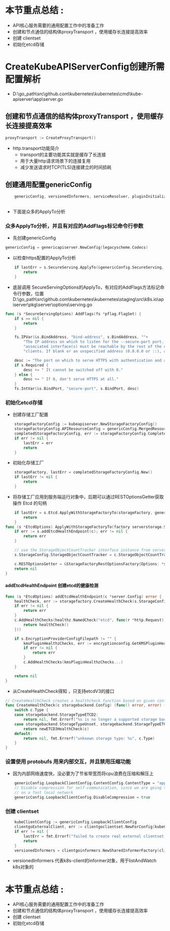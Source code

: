 # 本节重点总结 : 
- API核心服务需要的通用配置工作中的准备工作
- 创建和节点通信的结构体proxyTransport ，使用缓存长连接提高效率
- 创建 clientset
- 初始化etcd存储


# CreateKubeAPIServerConfig创建所需配置解析

- D:\go_path\src\github.com\kubernetes\kubernetes\cmd\kube-apiserver\app\server.go

##  创建和节点通信的结构体proxyTransport ，使用缓存长连接提高效率
```go
proxyTransport := CreateProxyTransport()
```
- http.transport功能简介
    - transport的主要功能其实就是缓存了长连接
    - 用于大量http请求场景下的连接复用
    - 减少发送请求时TCP(TLS)连接建立的时间损耗

## 创建通用配置genericConfig

```go
	genericConfig, versionedInformers, serviceResolver, pluginInitializers, admissionPostStartHook, storageFactory, err := buildGenericConfig(s.ServerRunOptions, proxyTransport)
	
```
- 下面是众多的ApplyTo分析
### 众多ApplyTo分析，并且有对应的AddFlags标记命令行参数
- 先创建genericConfig
```go
genericConfig = genericapiserver.NewConfig(legacyscheme.Codecs)
```
- 以检查https配置的ApplyTo分析
```go
	if lastErr = s.SecureServing.ApplyTo(&genericConfig.SecureServing, &genericConfig.LoopbackClientConfig); lastErr != nil {
		return
	}
```
- 底层调用 SecureServingOptions的ApplyTo，有对应的AddFlags方法标记命令行参数，位置D:\go_path\src\github.com\kubernetes\kubernetes\staging\src\k8s.io\apiserver\pkg\server\options\serving.go
```go
func (s *SecureServingOptions) AddFlags(fs *pflag.FlagSet) {
	if s == nil {
		return
	}

	fs.IPVar(&s.BindAddress, "bind-address", s.BindAddress, ""+
		"The IP address on which to listen for the --secure-port port. The "+
		"associated interface(s) must be reachable by the rest of the cluster, and by CLI/web "+
		"clients. If blank or an unspecified address (0.0.0.0 or ::), all interfaces will be used.")

	desc := "The port on which to serve HTTPS with authentication and authorization."
	if s.Required {
		desc += " It cannot be switched off with 0."
	} else {
		desc += " If 0, don't serve HTTPS at all."
	}
	fs.IntVar(&s.BindPort, "secure-port", s.BindPort, desc)

```


### 初始化etcd存储
- 创建存储工厂配置
```go
	storageFactoryConfig := kubeapiserver.NewStorageFactoryConfig()
	storageFactoryConfig.APIResourceConfig = genericConfig.MergedResourceConfig
	completedStorageFactoryConfig, err := storageFactoryConfig.Complete(s.Etcd)
	if err != nil {
		lastErr = err
		return
	}
```
- 初始化存储工厂
```go
	storageFactory, lastErr = completedStorageFactoryConfig.New()
	if lastErr != nil {
		return
	}
```
- 将存储工厂应用到服务端运行对象中，后期可以通过RESTOptionsGetter获取操作 Etcd 的句柄
```go
	if lastErr = s.Etcd.ApplyWithStorageFactoryTo(storageFactory, genericConfig); lastErr != nil {
		return
	}
func (s *EtcdOptions) ApplyWithStorageFactoryTo(factory serverstorage.StorageFactory, c *server.Config) error {
	if err := s.addEtcdHealthEndpoint(c); err != nil {
		return err
	}

	// use the StorageObjectCountTracker interface instance from server.Config
	s.StorageConfig.StorageObjectCountTracker = c.StorageObjectCountTracker

	c.RESTOptionsGetter = &StorageFactoryRestOptionsFactory{Options: *s, StorageFactory: factory}
	return nil
}
```
#### addEtcdHealthEndpoint 创建etcd的健康检测
```go
func (s *EtcdOptions) addEtcdHealthEndpoint(c *server.Config) error {
	healthCheck, err := storagefactory.CreateHealthCheck(s.StorageConfig)
	if err != nil {
		return err
	}
	c.AddHealthChecks(healthz.NamedCheck("etcd", func(r *http.Request) error {
		return healthCheck()
	}))

	if s.EncryptionProviderConfigFilepath != "" {
		kmsPluginHealthzChecks, err := encryptionconfig.GetKMSPluginHealthzCheckers(s.EncryptionProviderConfigFilepath)
		if err != nil {
			return err
		}
		c.AddHealthChecks(kmsPluginHealthzChecks...)
	}

	return nil
}
```
- 从CreateHealthCheck得知 ，只支持etcdV3的接口
```go
// CreateHealthCheck creates a healthcheck function based on given config.
func CreateHealthCheck(c storagebackend.Config) (func() error, error) {
	switch c.Type {
	case storagebackend.StorageTypeETCD2:
		return nil, fmt.Errorf("%s is no longer a supported storage backend", c.Type)
	case storagebackend.StorageTypeUnset, storagebackend.StorageTypeETCD3:
		return newETCD3HealthCheck(c)
	default:
		return nil, fmt.Errorf("unknown storage type: %s", c.Type)
	}
}

```

### 设置使用 protobufs 用来内部交互，并且禁用压缩功能
- 因为内部网络速度快，没必要为了节省带宽而将cpu浪费在压缩和解压上
```go
	genericConfig.LoopbackClientConfig.ContentConfig.ContentType = "application/vnd.kubernetes.protobuf"
	// Disable compression for self-communication, since we are going to be
	// on a fast local network
	genericConfig.LoopbackClientConfig.DisableCompression = true
```

### 创建 clientset
```go
	kubeClientConfig := genericConfig.LoopbackClientConfig
	clientgoExternalClient, err := clientgoclientset.NewForConfig(kubeClientConfig)
	if err != nil {
		lastErr = fmt.Errorf("failed to create real external clientset: %v", err)
		return
	}
	versionedInformers = clientgoinformers.NewSharedInformerFactory(clientgoExternalClient, 10*time.Minute)
```
- versionedInformers 代表k8s-client的informer对象，用于listAndWatch k8s对象的


# 本节重点总结 : 
- API核心服务需要的通用配置工作中的准备工作
- 创建和节点通信的结构体proxyTransport ，使用缓存长连接提高效率
- 创建 clientset
- 初始化etcd存储